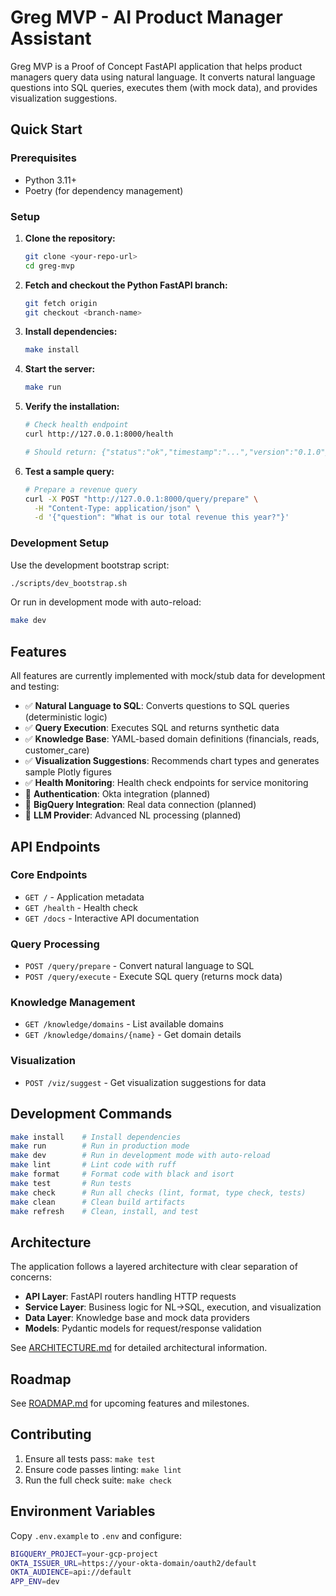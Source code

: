 # Greg MVP - AI Product Manager Assistant

Greg MVP is a Proof of Concept FastAPI application that helps product managers query data using natural language. It converts natural language questions into SQL queries, executes them (with mock data), and provides visualization suggestions.

## Quick Start

### Prerequisites
- Python 3.11+
- Poetry (for dependency management)

### Setup

1. **Clone the repository:**
   ```bash
   git clone <your-repo-url>
   cd greg-mvp
   ```

2. **Fetch and checkout the Python FastAPI branch:**
   ```bash
   git fetch origin
   git checkout <branch-name>
   ```

3. **Install dependencies:**
   ```bash
   make install
   ```

4. **Start the server:**
   ```bash
   make run
   ```

5. **Verify the installation:**
   ```bash
   # Check health endpoint
   curl http://127.0.0.1:8000/health
   
   # Should return: {"status":"ok","timestamp":"...","version":"0.1.0"}
   ```

6. **Test a sample query:**
   ```bash
   # Prepare a revenue query
   curl -X POST "http://127.0.0.1:8000/query/prepare" \
     -H "Content-Type: application/json" \
     -d '{"question": "What is our total revenue this year?"}'
   ```

### Development Setup

Use the development bootstrap script:
```bash
./scripts/dev_bootstrap.sh
```

Or run in development mode with auto-reload:
```bash
make dev
```

## Features

All features are currently implemented with mock/stub data for development and testing:

- ✅ **Natural Language to SQL**: Converts questions to SQL queries (deterministic logic)
- ✅ **Query Execution**: Executes SQL and returns synthetic data
- ✅ **Knowledge Base**: YAML-based domain definitions (financials, reads, customer_care)
- ✅ **Visualization Suggestions**: Recommends chart types and generates sample Plotly figures
- ✅ **Health Monitoring**: Health check endpoints for service monitoring
- 🔄 **Authentication**: Okta integration (planned)
- 🔄 **BigQuery Integration**: Real data connection (planned)
- 🔄 **LLM Provider**: Advanced NL processing (planned)

## API Endpoints

### Core Endpoints
- `GET /` - Application metadata
- `GET /health` - Health check
- `GET /docs` - Interactive API documentation

### Query Processing
- `POST /query/prepare` - Convert natural language to SQL
- `POST /query/execute` - Execute SQL query (returns mock data)

### Knowledge Management
- `GET /knowledge/domains` - List available domains
- `GET /knowledge/domains/{name}` - Get domain details

### Visualization
- `POST /viz/suggest` - Get visualization suggestions for data

## Development Commands

```bash
make install    # Install dependencies
make run        # Run in production mode
make dev        # Run in development mode with auto-reload
make lint       # Lint code with ruff
make format     # Format code with black and isort
make test       # Run tests
make check      # Run all checks (lint, format, type check, tests)
make clean      # Clean build artifacts
make refresh    # Clean, install, and test
```

## Architecture

The application follows a layered architecture with clear separation of concerns:

- **API Layer**: FastAPI routers handling HTTP requests
- **Service Layer**: Business logic for NL->SQL, execution, and visualization
- **Data Layer**: Knowledge base and mock data providers
- **Models**: Pydantic models for request/response validation

See [ARCHITECTURE.md](ARCHITECTURE.md) for detailed architectural information.

## Roadmap

See [ROADMAP.md](ROADMAP.md) for upcoming features and milestones.

## Contributing

1. Ensure all tests pass: `make test`
2. Ensure code passes linting: `make lint`
3. Run the full check suite: `make check`

## Environment Variables

Copy `.env.example` to `.env` and configure:

```bash
BIGQUERY_PROJECT=your-gcp-project
OKTA_ISSUER_URL=https://your-okta-domain/oauth2/default
OKTA_AUDIENCE=api://default
APP_ENV=dev
```
